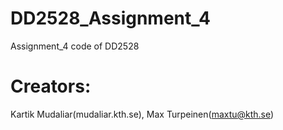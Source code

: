 # DD2528_Assignment_4
Assignment_4 code of DD2528

# Creators:
Kartik Mudaliar(mudaliar.kth.se), Max Turpeinen(maxtu@kth.se)
